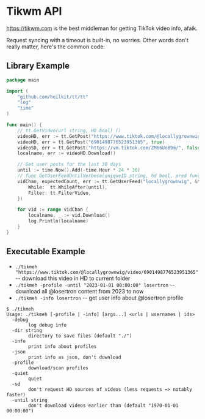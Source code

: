 # Tikwm API

https://tikwm.com is the best middleman for getting TikTok video info, afaik.

Request syncing with a timeout is built-in, no worries. Other words don't really matter, here's the common code:

## Library Example

```go
package main

import (
	"github.com/heilkit/tt/tt"
	"log"
	"time"
)

func main() {
	// tt.GetVideo(url string, HD bool) ()
	videoHD, err := tt.GetPost("https://www.tiktok.com/@locallygrownwig/video/6901498776523951365")
	videoHD, err = tt.GetPost("6901498776523951365", true)               // with ID 
	videoSD, err = tt.GetPost("https://vm.tiktok.com/ZM66UoB9m/", false) // with shorten link 
	localname, err := videoHD.Download()

	// Get user posts for the last 30 days
	until := time.Now().Add(-time.Hour * 24 * 30)
	// func GetUserFeedUntilVerbose(uniqueID string, hd bool, pred func(vid *Post) bool, onError func(err error)) (chan Post, error) {
	vidChan, expectedCount, err := tt.GetUserFeed("locallygrownwig", &tt.FeedOpt{
		While:  tt.WhileAfter(until),
		Filter: tt.FilterVideo,
	})

	for vid := range vidChan {
		localname, _ := vid.Download()
		log.Println(localname)
	}
}

```

## Executable Example

* `./tikmeh "https://www.tiktok.com/@locallygrownwig/video/6901498776523951365"` -- download this video in HD to current
  folder
* `./tikmeh -profile -until "2023-01-01 00:00:00" losertron` -- download all @losertron content from 2023 to now
* `./tikmeh -info losertron` -- get user info about @losertron profile

```
$ ./tikmeh
Usage: ./tikmeh [-profile | -info] [args...] <urls | usernames | ids>
  -debug
        log debug info
  -dir string
        directory to save files (default "./")
  -info
        print info about profiles
  -json
        print info as json, don't download
  -profile
        download/scan profiles
  -quiet
        quiet
  -sd
        don't request HD sources of videos (less requests => notably faster)
  -until string
        don't download videos earlier than (default "1970-01-01 00:00:00")

```
